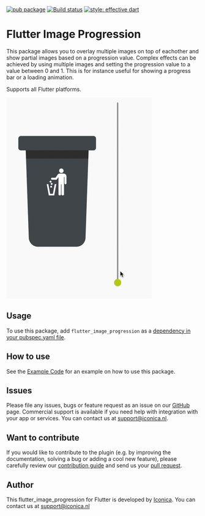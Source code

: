 [![pub package](https://img.shields.io/pub/v/flutter_image_progression.svg)](https://github.com/Iconica-Development) [![Build status](https://img.shields.io/github/workflow/status/Iconica-Development/flutter_image_progression/CI)](https://github.com/Iconica-Development/flutter_image_progression/actions/new) [![style: effective dart](https://img.shields.io/badge/style-effective_dart-40c4ff.svg)](https://github.com/tenhobi/effective_dart) 

# Flutter Image Progression

This package allows you to overlay multiple images on top of eachother and show partial images based on a progression value. Complex effects can be achieved by using multiple images and setting the progression value to a value between 0 and 1. This is for instance useful for showing a progress bar or a loading animation.

Supports all Flutter platforms.

![Image Progression GIF](flutter_image_progression.gif)

## Usage

To use this package, add `flutter_image_progression` as a [dependency in your pubspec.yaml file](https://flutter.dev/docs/development/platform-integration/platform-channels).

## How to use

See the [Example Code](example/lib/main.dart) for an example on how to use this package.

## Issues

Please file any issues, bugs or feature request as an issue on our [GitHub](https://github.com/Iconica-Development/flutter_image_progression) page. Commercial support is available if you need help with integration with your app or services. You can contact us at [support@iconica.nl](mailto:support@iconica.nl).

## Want to contribute

If you would like to contribute to the plugin (e.g. by improving the documentation, solving a bug or adding a cool new feature), please carefully review our [contribution guide](./CONTRIBUTING.md) and send us your [pull request](https://github.com/Iconica-Development/flutter_image_progression/pulls).

## Author

This flutter_image_progression for Flutter is developed by [Iconica](https://iconica.nl). You can contact us at <support@iconica.nl>
